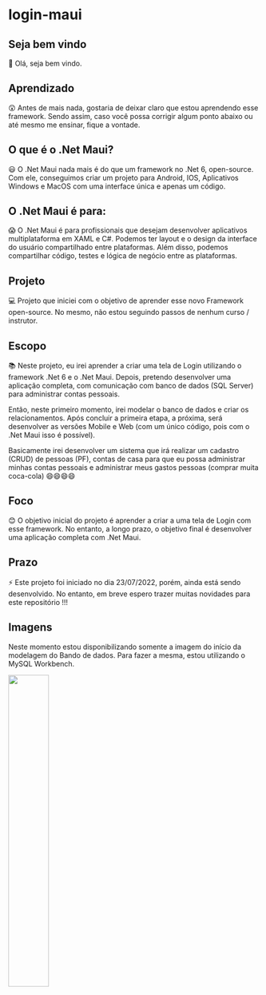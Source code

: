 # login-maui
## Seja bem vindo

👋 Olá, seja bem vindo.

## Aprendizado

😲 Antes de mais nada, gostaria de deixar claro que estou aprendendo esse framework. Sendo assim, caso você possa corrigir algum ponto abaixo ou até mesmo me ensinar, fique a vontade.

## O que é o .Net Maui?

😃 O .Net Maui nada mais é do que um framework no .Net 6, open-source. Com ele, conseguimos criar um projeto para Android, IOS, Aplicativos Windows e MacOS com uma interface única e apenas um código.

## O .Net Maui é para:

😱 O .Net Maui é para profissionais que desejam desenvolver aplicativos multiplataforma em XAML e C#. Podemos ter layout e o design da interface do usuário compartilhado entre plataformas. Além disso, podemos compartilhar código, testes e lógica de negócio entre as plataformas.

## Projeto

💻 Projeto que iniciei com o objetivo de aprender esse novo Framework open-source. No mesmo, não estou seguindo passos de nenhum curso / instrutor.

## Escopo

📚 Neste projeto, eu irei aprender a criar uma tela de Login utilizando o framework .Net 6 e o .Net Maui. Depois, pretendo desenvolver uma aplicação completa, com comunicação com banco de dados (SQL Server) para administrar contas pessoais.

Então, neste primeiro momento, irei modelar o banco de dados e criar os relacionamentos. Após concluir a primeira etapa, a próxima, será desenvolver as versões Mobile e Web (com um único código, pois com o .Net Maui isso é possível). 

Basicamente irei desenvolver um sistema que irá realizar um cadastro (CRUD) de pessoas (PF), contas de casa para que eu possa administrar minhas contas pessoais e administrar meus gastos pessoas (comprar muita coca-cola) 😄😄😄😄

## Foco

😊 O objetivo inicial do projeto é aprender a criar a uma tela de Login com esse framework. No entanto, a longo prazo, o objetivo final é desenvolver uma aplicação completa com .Net Maui.

## Prazo

⚡ Este projeto foi iniciado no dia 23/07/2022, porém, ainda está sendo desenvolvido. No entanto, em breve espero trazer muitas novidades para este repositório !!!

## Imagens

Neste momento estou disponibilizando somente a imagem do início da modelagem do Bando de dados. Para fazer a mesma, estou utilizando o MySQL Workbench.



<p float="left">
 <img src= https://i.ibb.co/DkJRNHY/Modelagem-App-Contas.jpg width="40%" />
 <img src= https://i.ibb.co/TT1PHYC/Maui.jpg width="40% />
 
</p> 
                                                                       
                                                                       
Em breve novas imagens vão ser disponibilizadas.

